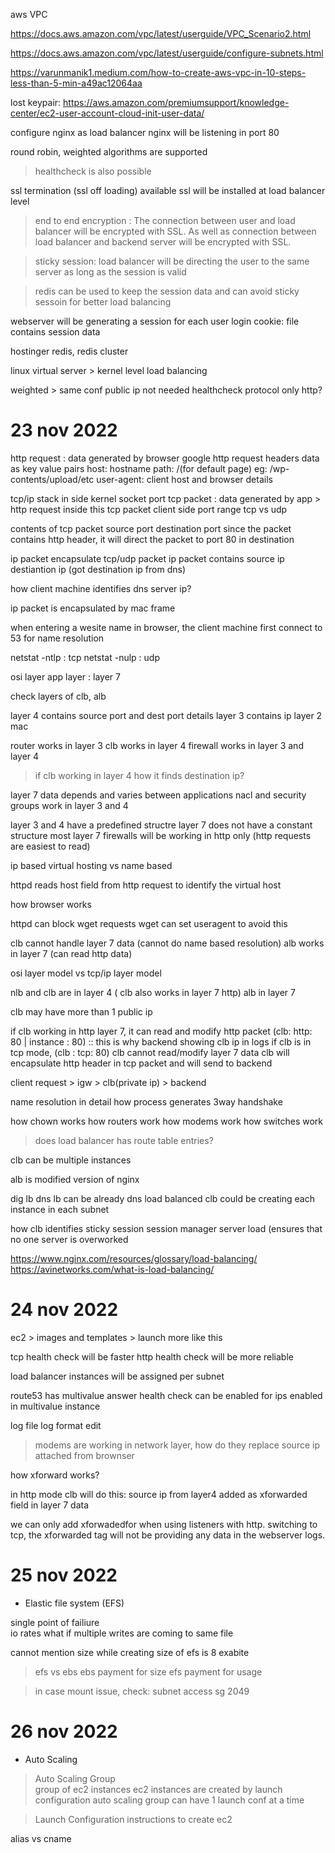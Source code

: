 aws VPC

https://docs.aws.amazon.com/vpc/latest/userguide/VPC_Scenario2.html

https://docs.aws.amazon.com/vpc/latest/userguide/configure-subnets.html

https://varunmanik1.medium.com/how-to-create-aws-vpc-in-10-steps-less-than-5-min-a49ac12064aa




lost keypair:
https://aws.amazon.com/premiumsupport/knowledge-center/ec2-user-account-cloud-init-user-data/





configure nginx as load balancer 
nginx will be listening in port 80

round robin, weighted algorithms are supported    

> healthcheck is also possible  

ssl termination (ssl off loading) available 
ssl will be installed at load balancer level 


> end to end encryption : The connection between user and load balancer will be encrypted with SSL. As well as connection between load balancer and backend server will be encrypted with SSL.    

> sticky session: load balancer will be directing the user to the same server as long as the session is valid    

> redis can be used to keep the session data and can avoid sticky sessoin for better load balancing  

webserver will be generating a session for each user login 
cookie: file contains session data  


hostinger 
redis, redis cluster 



linux virtual server > kernel level load balancing 



weighted > same conf 
public ip not needed
healthcheck protocol only http?





# 23 nov 2022



http request : data generated by browser
google http request headers 
data as key value pairs 
host: hostname
path: /(for default page) eg: /wp-contents/upload/etc
user-agent: client host and browser details 


tcp/ip stack in side kernel 
socket 
port
tcp packet : data generated by app > http request inside this tcp packet
client side port range
tcp vs udp 

contents of tcp packet 
source port 
destination port 
since the packet contains http header, it will direct the packet to port 80 in destination

ip packet encapsulate tcp/udp packet
ip packet contains 
source ip 
destiantion ip (got destination ip from dns)


how client machine identifies dns server ip?

ip packet is encapsulated by mac frame

when entering a wesite name in browser, the client machine first connect to 53 for name resolution 


netstat -ntlp : tcp 
netstat -nulp : udp

osi layer 
app layer : layer 7

check layers of clb, alb

layer 4 contains source port and dest port details 
layer 3 contains ip 
layer 2 mac 


router works in layer 3 
clb works in layer 4 
firewall works in layer 3 and layer 4 



> if clb working in layer 4 how it finds destination ip?

layer 7 data depends and varies between applications 
nacl and security groups work in layer 3 and 4

layer 3 and 4 have a predefined structre
layer 7 does not have a constant structure 
most layer 7 firewalls will be working in http only (http requests are easiest to read)


ip based virtual hosting vs name based 

httpd reads host field from http request to identify the virtual host 


how browser works 


httpd can block wget requests
wget can set useragent to avoid this 

clb cannot handle layer 7 data (cannot do name based resolution)
alb works in layer 7 (can read http data)


osi layer model vs tcp/ip layer model 


nlb and clb are in layer 4 ( clb also works in layer 7 http) 
alb in layer 7


clb may have more than 1 public ip 


if clb working in http layer 7, it can read and modify http packet (clb: http: 80 | instance : 80) :: this is why backend showing clb ip in logs 
if clb is in tcp mode, (clb : tcp: 80) clb cannot read/modify layer 7 data 
clb will encapsulate http header in tcp packet and will send to backend 

client request > igw > clb(private ip) > backend



name resolution in detail 
how process generates 
3way handshake 



how chown works 
how routers work
how modems work 
how switches work 


> does load balancer has route table entries?

clb can be multiple instances

alb is modified version of nginx 


dig lb dns 
lb can be already dns load balanced 
clb could be creating each instance in each subnet 



>>>
how clb identifies 
sticky session
session manager 
server load (ensures that no one server is overworked

https://www.nginx.com/resources/glossary/load-balancing/
https://avinetworks.com/what-is-load-balancing/







# 24 nov 2022








ec2 > images and templates > launch more like this

tcp health check will be faster 
http health check will be more reliable 


load balancer instances will be assigned per subnet 


route53 has multivalue answer
health check can be enabled for ips enabled in multivalue instance



log file log format edit



> modems are working in network layer, how do they replace source ip attached from brownser 

how xforward works?


in http mode clb will do this:
source ip from layer4 added as xforwarded field in layer 7 data 

we can only add xforwadedfor when using listeners with http. switching to tcp, the xforwarded tag will not be providing any data in the webserver logs. 











# 25 nov 2022



* Elastic file system (EFS)

single point of failiure  
io rates 
what if multiple writes are coming to same file 


cannot mention size while creating 
size of efs is 8 exabite


> efs vs ebs
ebs payment for size 
efs payment for usage



> in case mount issue, check:
subnet access
sg 2049







# 26 nov 2022



* Auto Scaling

> Auto Scaling Group    
group of ec2 instances
ec2 instances are created by launch configuration 
auto scaling group can have 1 launch conf at a time 

> Launch Configuration 
instructions to create ec2



alias vs cname
